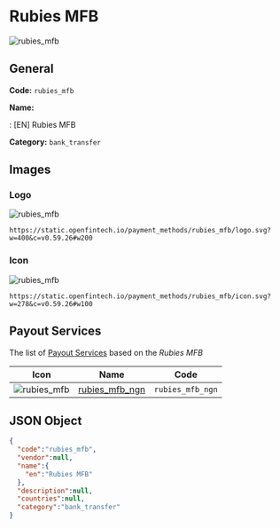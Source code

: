 
# Rubies MFB 
![rubies_mfb](https://static.openfintech.io/payment_methods/rubies_mfb/logo.svg?w=400&c=v0.59.26#w200)  

## General 
**Code:** `rubies_mfb` 
 
**Name:** 
 
:	[EN] Rubies MFB 
 
**Category:** `bank_transfer` 
 

## Images 

### Logo 
![rubies_mfb](https://static.openfintech.io/payment_methods/rubies_mfb/logo.svg?w=400&c=v0.59.26#w200)  

```
https://static.openfintech.io/payment_methods/rubies_mfb/logo.svg?w=400&c=v0.59.26#w200
```  

### Icon 
![rubies_mfb](https://static.openfintech.io/payment_methods/rubies_mfb/icon.svg?w=278&c=v0.59.26#w100)  

```
https://static.openfintech.io/payment_methods/rubies_mfb/icon.svg?w=278&c=v0.59.26#w100
```  

## Payout Services 
 
The list of [Payout Services](/payout-services/) based on the _Rubies MFB_ 

|Icon|Name|Code| 
|:---:|:---:|:---:| 
|![rubies_mfb](https://static.openfintech.io/payout_methods/rubies_mfb/icon.svg?w=278&c=v0.59.26#w40) |[rubies_mfb_ngn](/payout-services/rubies_mfb_ngn/)|`rubies_mfb_ngn`| 
 

## JSON Object 

```json
{
  "code":"rubies_mfb",
  "vendor":null,
  "name":{
    "en":"Rubies MFB"
  },
  "description":null,
  "countries":null,
  "category":"bank_transfer"
}
```  
